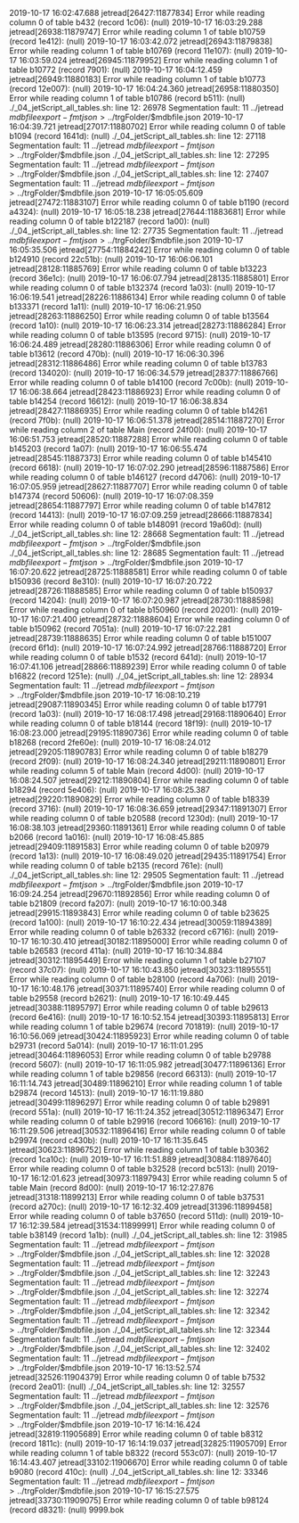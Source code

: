 2019-10-17 16:02:47.688 jetread[26427:11877834] Error while reading column 0 of table b432 (record 1c06): (null)
2019-10-17 16:03:29.288 jetread[26938:11879747] Error while reading column 1 of table b10759 (record 1e412): (null)
2019-10-17 16:03:42.072 jetread[26943:11879838] Error while reading column 1 of table b10769 (record 11e107): (null)
2019-10-17 16:03:59.024 jetread[26945:11879952] Error while reading column 1 of table b10772 (record 7901): (null)
2019-10-17 16:04:12.459 jetread[26949:11880183] Error while reading column 1 of table b10773 (record 12e007): (null)
2019-10-17 16:04:24.360 jetread[26958:11880350] Error while reading column 1 of table b10786 (record b511): (null)
	./_04_jetScript_all_tables.sh: line 12: 26978 Segmentation fault: 11  ../jetread $mdbfile export -fmt json > ../$trgFolder/$mdbfile.json
2019-10-17 16:04:39.721 jetread[27017:11880702] Error while reading column 0 of table b1094 (record 1641d): (null)
	./_04_jetScript_all_tables.sh: line 12: 27118 Segmentation fault: 11  ../jetread $mdbfile export -fmt json > ../$trgFolder/$mdbfile.json
	./_04_jetScript_all_tables.sh: line 12: 27295 Segmentation fault: 11  ../jetread $mdbfile export -fmt json > ../$trgFolder/$mdbfile.json
	./_04_jetScript_all_tables.sh: line 12: 27407 Segmentation fault: 11  ../jetread $mdbfile export -fmt json > ../$trgFolder/$mdbfile.json
2019-10-17 16:05:05.609 jetread[27472:11883107] Error while reading column 0 of table b1190 (record a4324): (null)
2019-10-17 16:05:18.238 jetread[27644:11883681] Error while reading column 0 of table b122187 (record 1a00): (null)
	./_04_jetScript_all_tables.sh: line 12: 27735 Segmentation fault: 11  ../jetread $mdbfile export -fmt json > ../$trgFolder/$mdbfile.json
2019-10-17 16:05:35.506 jetread[27754:11884242] Error while reading column 0 of table b124910 (record 22c51b): (null)
2019-10-17 16:06:06.101 jetread[28128:11885769] Error while reading column 0 of table b13223 (record 36e1c): (null)
2019-10-17 16:06:07.794 jetread[28135:11885801] Error while reading column 0 of table b132374 (record 1a03): (null)
2019-10-17 16:06:19.541 jetread[28226:11886134] Error while reading column 0 of table b133371 (record 1a11): (null)
2019-10-17 16:06:21.950 jetread[28263:11886250] Error while reading column 0 of table b13564 (record 1a10): (null)
2019-10-17 16:06:23.314 jetread[28273:11886284] Error while reading column 0 of table b13595 (record 9715): (null)
2019-10-17 16:06:24.489 jetread[28280:11886306] Error while reading column 0 of table b13612 (record 470b): (null)
2019-10-17 16:06:30.396 jetread[28312:11886486] Error while reading column 0 of table b13783 (record 134020): (null)
2019-10-17 16:06:34.579 jetread[28377:11886766] Error while reading column 0 of table b14100 (record 7c00b): (null)
2019-10-17 16:06:38.664 jetread[28423:11886923] Error while reading column 0 of table b14254 (record 16612): (null)
2019-10-17 16:06:38.834 jetread[28427:11886935] Error while reading column 0 of table b14261 (record 7f0b): (null)
2019-10-17 16:06:51.378 jetread[28514:11887270] Error while reading column 2 of table Main (record 24f00): (null)
2019-10-17 16:06:51.753 jetread[28520:11887288] Error while reading column 0 of table b145203 (record 1a07): (null)
2019-10-17 16:06:55.474 jetread[28545:11887373] Error while reading column 0 of table b145410 (record 6618): (null)
2019-10-17 16:07:02.290 jetread[28596:11887586] Error while reading column 0 of table b146127 (record d4706): (null)
2019-10-17 16:07:05.959 jetread[28627:11887707] Error while reading column 0 of table b147374 (record 50606): (null)
2019-10-17 16:07:08.359 jetread[28654:11887797] Error while reading column 0 of table b147812 (record 14413): (null)
2019-10-17 16:07:09.259 jetread[28666:11887834] Error while reading column 0 of table b148091 (record 19a60d): (null)
	./_04_jetScript_all_tables.sh: line 12: 28668 Segmentation fault: 11  ../jetread $mdbfile export -fmt json > ../$trgFolder/$mdbfile.json
	./_04_jetScript_all_tables.sh: line 12: 28685 Segmentation fault: 11  ../jetread $mdbfile export -fmt json > ../$trgFolder/$mdbfile.json
2019-10-17 16:07:20.622 jetread[28725:11888581] Error while reading column 0 of table b150936 (record 8e310): (null)
2019-10-17 16:07:20.722 jetread[28726:11888585] Error while reading column 0 of table b150937 (record 14204): (null)
2019-10-17 16:07:20.987 jetread[28730:11888598] Error while reading column 0 of table b150960 (record 20201): (null)
2019-10-17 16:07:21.400 jetread[28732:11888604] Error while reading column 0 of table b150962 (record 7051a): (null)
2019-10-17 16:07:22.281 jetread[28739:11888635] Error while reading column 0 of table b151007 (record 6f1d): (null)
2019-10-17 16:07:24.992 jetread[28766:11888720] Error while reading column 0 of table b1532 (record 641d): (null)
2019-10-17 16:07:41.106 jetread[28866:11889239] Error while reading column 0 of table b16822 (record 1251e): (null)
	./_04_jetScript_all_tables.sh: line 12: 28934 Segmentation fault: 11  ../jetread $mdbfile export -fmt json > ../$trgFolder/$mdbfile.json
2019-10-17 16:08:10.219 jetread[29087:11890345] Error while reading column 0 of table b17791 (record 1a03): (null)
2019-10-17 16:08:17.498 jetread[29168:11890640] Error while reading column 0 of table b18144 (record 18f19): (null)
2019-10-17 16:08:23.000 jetread[29195:11890736] Error while reading column 0 of table b18268 (record 2fe60e): (null)
2019-10-17 16:08:24.012 jetread[29205:11890783] Error while reading column 0 of table b18279 (record 2f09): (null)
2019-10-17 16:08:24.340 jetread[29211:11890801] Error while reading column 5 of table Main (record 4d00): (null)
2019-10-17 16:08:24.507 jetread[29212:11890804] Error while reading column 0 of table b18294 (record 5e406): (null)
2019-10-17 16:08:25.387 jetread[29220:11890829] Error while reading column 0 of table b18339 (record 3716): (null)
2019-10-17 16:08:36.659 jetread[29347:11891307] Error while reading column 0 of table b20588 (record 1230d): (null)
2019-10-17 16:08:38.103 jetread[29360:11891361] Error while reading column 0 of table b2066 (record 1a016): (null)
2019-10-17 16:08:45.885 jetread[29409:11891583] Error while reading column 0 of table b20979 (record 1a13): (null)
2019-10-17 16:08:49.020 jetread[29435:11891754] Error while reading column 0 of table b2135 (record 761e): (null)
	./_04_jetScript_all_tables.sh: line 12: 29505 Segmentation fault: 11  ../jetread $mdbfile export -fmt json > ../$trgFolder/$mdbfile.json
2019-10-17 16:09:24.254 jetread[29670:11892856] Error while reading column 0 of table b21809 (record fa207): (null)
2019-10-17 16:10:00.348 jetread[29915:11893843] Error while reading column 0 of table b23625 (record 1a100): (null)
2019-10-17 16:10:22.434 jetread[30059:11894389] Error while reading column 0 of table b26332 (record c6716): (null)
2019-10-17 16:10:30.410 jetread[30182:11895000] Error while reading column 0 of table b26583 (record 411a): (null)
2019-10-17 16:10:34.884 jetread[30312:11895449] Error while reading column 1 of table b27107 (record 37c07): (null)
2019-10-17 16:10:43.850 jetread[30323:11895551] Error while reading column 0 of table b28100 (record 4a706): (null)
2019-10-17 16:10:48.176 jetread[30371:11895740] Error while reading column 0 of table b29558 (record b2621): (null)
2019-10-17 16:10:49.445 jetread[30388:11895797] Error while reading column 0 of table b29613 (record 6e416): (null)
2019-10-17 16:10:52.154 jetread[30393:11895813] Error while reading column 1 of table b29674 (record 701819): (null)
2019-10-17 16:10:56.069 jetread[30424:11895923] Error while reading column 0 of table b29731 (record 5a014): (null)
2019-10-17 16:11:01.295 jetread[30464:11896053] Error while reading column 0 of table b29788 (record 5607): (null)
2019-10-17 16:11:05.982 jetread[30477:11896136] Error while reading column 1 of table b29856 (record 66313): (null)
2019-10-17 16:11:14.743 jetread[30489:11896210] Error while reading column 1 of table b29874 (record 14513): (null)
2019-10-17 16:11:19.880 jetread[30499:11896297] Error while reading column 0 of table b29891 (record 551a): (null)
2019-10-17 16:11:24.352 jetread[30512:11896347] Error while reading column 0 of table b29916 (record 106616): (null)
2019-10-17 16:11:29.506 jetread[30532:11896416] Error while reading column 0 of table b29974 (record c430b): (null)
2019-10-17 16:11:35.645 jetread[30623:11896752] Error while reading column 1 of table b30362 (record 1ca10c): (null)
2019-10-17 16:11:51.889 jetread[30884:11897640] Error while reading column 0 of table b32528 (record bc513): (null)
2019-10-17 16:12:01.623 jetread[30973:11897943] Error while reading column 5 of table Main (record 8d00): (null)
2019-10-17 16:12:27.876 jetread[31318:11899213] Error while reading column 0 of table b37531 (record a270c): (null)
2019-10-17 16:12:32.409 jetread[31396:11899458] Error while reading column 0 of table b37650 (record 511d): (null)
2019-10-17 16:12:39.584 jetread[31534:11899991] Error while reading column 0 of table b38149 (record 1a1b): (null)
	./_04_jetScript_all_tables.sh: line 12: 31985 Segmentation fault: 11  ../jetread $mdbfile export -fmt json > ../$trgFolder/$mdbfile.json
	./_04_jetScript_all_tables.sh: line 12: 32028 Segmentation fault: 11  ../jetread $mdbfile export -fmt json > ../$trgFolder/$mdbfile.json
	./_04_jetScript_all_tables.sh: line 12: 32243 Segmentation fault: 11  ../jetread $mdbfile export -fmt json > ../$trgFolder/$mdbfile.json
	./_04_jetScript_all_tables.sh: line 12: 32274 Segmentation fault: 11  ../jetread $mdbfile export -fmt json > ../$trgFolder/$mdbfile.json
	./_04_jetScript_all_tables.sh: line 12: 32342 Segmentation fault: 11  ../jetread $mdbfile export -fmt json > ../$trgFolder/$mdbfile.json
	./_04_jetScript_all_tables.sh: line 12: 32344 Segmentation fault: 11  ../jetread $mdbfile export -fmt json > ../$trgFolder/$mdbfile.json
	./_04_jetScript_all_tables.sh: line 12: 32402 Segmentation fault: 11  ../jetread $mdbfile export -fmt json > ../$trgFolder/$mdbfile.json
2019-10-17 16:13:52.574 jetread[32526:11904379] Error while reading column 0 of table b7532 (record 2ea01): (null)
	./_04_jetScript_all_tables.sh: line 12: 32557 Segmentation fault: 11  ../jetread $mdbfile export -fmt json > ../$trgFolder/$mdbfile.json
	./_04_jetScript_all_tables.sh: line 12: 32576 Segmentation fault: 11  ../jetread $mdbfile export -fmt json > ../$trgFolder/$mdbfile.json
2019-10-17 16:14:16.424 jetread[32819:11905689] Error while reading column 0 of table b8312 (record 1811c): (null)
2019-10-17 16:14:19.037 jetread[32825:11905709] Error while reading column 1 of table b8322 (record 553c07): (null)
2019-10-17 16:14:43.407 jetread[33102:11906670] Error while reading column 0 of table b9080 (record 410c): (null)
	./_04_jetScript_all_tables.sh: line 12: 33346 Segmentation fault: 11  ../jetread $mdbfile export -fmt json > ../$trgFolder/$mdbfile.json
2019-10-17 16:15:27.575 jetread[33730:11909075] Error while reading column 0 of table b98124 (record d8321): (null)
9999.bok